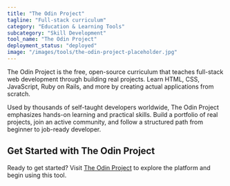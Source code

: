 ```yaml
---
title: "The Odin Project"
tagline: "Full-stack curriculum"
category: "Education & Learning Tools"
subcategory: "Skill Development"
tool_name: "The Odin Project"
deployment_status: "deployed"
image: "/images/tools/the-odin-project-placeholder.jpg"
---
```

The Odin Project is the free, open-source curriculum that teaches full-stack web development through building real projects. Learn HTML, CSS, JavaScript, Ruby on Rails, and more by creating actual applications from scratch.

Used by thousands of self-taught developers worldwide, The Odin Project emphasizes hands-on learning and practical skills. Build a portfolio of real projects, join an active community, and follow a structured path from beginner to job-ready developer.
## Get Started with The Odin Project

Ready to get started? Visit [The Odin Project](https://theodinproject.com) to explore the platform and begin using this tool.
